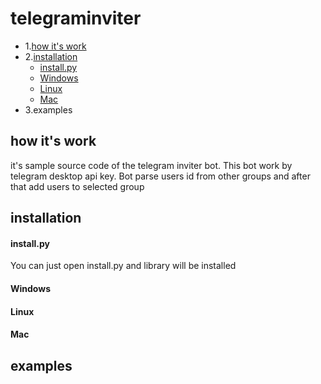 # telegraminviter
- 1.[how it's work](https://github.com/gafarchik/telegraminviter/blob/main/README.md#how-its-work)
- 2.[installation](https://github.com/gafarchik/telegraminviter/blob/main/README.md#installation)
    - [install.py](https://github.com/gafarchik/telegraminviter/blob/main/README.md#installpy)
    - [Windows]()
    - [Linux]()
    - [Mac]()
- 3.examples
## how it's work
it's sample source code of the telegram inviter bot. This bot work by telegram desktop api key. Bot parse users id from other groups and after that add users to selected group

## installation
#### install.py
You can just open install.py and library will be installed 
#### Windows
#### Linux
#### Mac
## examples
